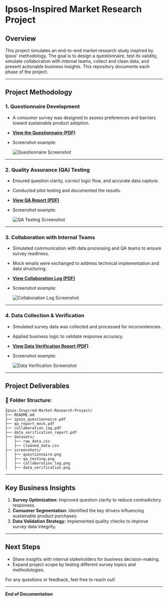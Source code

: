 # Ipsos-Inspired Market Research Project

## Overview
This project simulates an end-to-end market research study inspired by Ipsos' methodology. The goal is to design a questionnaire, test its validity, simulate collaboration with internal teams, collect and clean data, and present actionable business insights. This repository documents each phase of the project.

---

## **Project Methodology**

### **1. Questionnaire Development**
- A consumer survey was designed to assess preferences and barriers toward sustainable product adoption.
- **[View the Questionnaire (PDF)](./ipsos_questionnaire.pdf)**
- Screenshot example:
  
  ![Questionnaire Screenshot](./screenshots/questionnaire.png)

---

### **2. Quality Assurance (QA) Testing**
- Ensured question clarity, correct logic flow, and accurate data capture.
- Conducted pilot testing and documented the results.
- **[View QA Report (PDF)](./qa_report_mock.pdf)**
- Screenshot example:
  
  ![QA Testing Screenshot](./screenshots/qa_testing.png)

---

### **3. Collaboration with Internal Teams**
- Simulated communication with data processing and QA teams to ensure survey readiness.
- Mock emails were exchanged to address technical implementation and data structuring.
- **[View Collaboration Log (PDF)](./collaboration_log.pdf)**
- Screenshot example:
  
  ![Collaboration Log Screenshot](./screenshots/collaboration_log.png)

---

### **4. Data Collection & Verification**
- Simulated survey data was collected and processed for inconsistencies.
- Applied business logic to validate response accuracy.
- **[View Data Verification Report (PDF)](./data_verification_report.pdf)**
- Screenshot example:
  
  ![Data Verification Screenshot](./screenshots/data_verification.png)

---

## **Project Deliverables**

### 📂 Folder Structure:
```
Ipsos-Inspired-Market-Research-Project/
├── README.md
├── ipsos_questionnaire.pdf
├── qa_report_mock.pdf
├── collaboration_log.pdf
├── data_verification_report.pdf
├── datasets/
│   ├── raw_data.csv
│   ├── cleaned_data.csv
├── screenshots/
│   ├── questionnaire.png
│   ├── qa_testing.png
│   ├── collaboration_log.png
│   ├── data_verification.png
```

---

## **Key Business Insights**
1. **Survey Optimization:** Improved question clarity to reduce contradictory responses.
2. **Consumer Segmentation:** Identified the key drivers influencing sustainable product purchases.
3. **Data Validation Strategy:** Implemented quality checks to improve survey data integrity.

---

## **Next Steps**
- Share insights with internal stakeholders for business decision-making.
- Expand project scope by testing different survey topics and methodologies.

For any questions or feedback, feel free to reach out!

---

**End of Documentation**
